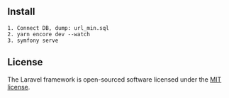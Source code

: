 ## Install

```
1. Connect DB, dump: url_min.sql
2. yarn encore dev --watch
3. symfony serve
```
## License

The Laravel framework is open-sourced software licensed under the [MIT license](https://opensource.org/licenses/MIT).

